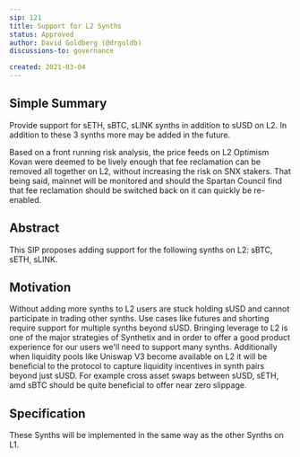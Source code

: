 ```yaml
---
sip: 121
title: Support for L2 Synths
status: Approved
author: David Goldberg (@drgoldb)
discussions-to: governance

created: 2021-03-04
---
```


## Simple Summary

Provide support for sETH, sBTC, sLINK synths in addition to sUSD on L2. In addition to these 3 synths more may be added in the future.

Based on a front running risk analysis, the price feeds on L2 Optimism Kovan were deemed to be lively enough that fee reclamation can be removed all together on L2, without increasing the risk on SNX stakers. That being said, mainnet will be monitored and should the Spartan Council find that fee reclamation should be switched back on it can quickly be re-enabled.

## Abstract

This SIP proposes adding support for the following synths on L2: sBTC, sETH, sLINK.

## Motivation

Without adding more synths to L2 users are stuck holding sUSD and cannot participate in trading other synths. Use cases like futures and shorting require support for multiple synths beyond sUSD. Bringing leverage to L2 is one of the major strategies of Synthetix and in order to offer a good product experience for our users we'll need to support many synths. Additionally when liquidity pools like Uniswap V3 become available on L2 it will be beneficial to the protocol to capture liquidity incentives in synth pairs beyond just sUSD. For example cross asset swaps between sUSD, sETH, amd sBTC should be quite beneficial to offer near zero slippage.

## Specification

These Synths will be implemented in the same way as the other Synths on L1. 
